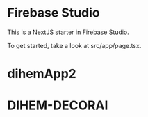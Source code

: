 # Firebase Studio

This is a NextJS starter in Firebase Studio.

To get started, take a look at src/app/page.tsx.
# dihemApp2
# DIHEM-DECORAI
